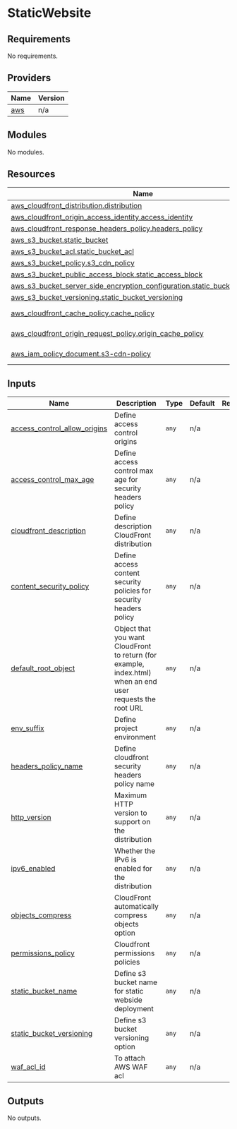 # StaticWebsite

<!-- BEGINNING OF PRE-COMMIT-TERRAFORM DOCS HOOK -->
## Requirements

No requirements.

## Providers

| Name | Version |
|------|---------|
| <a name="provider_aws"></a> [aws](#provider\_aws) | n/a |

## Modules

No modules.

## Resources

| Name | Type |
|------|------|
| [aws_cloudfront_distribution.distribution](https://registry.terraform.io/providers/hashicorp/aws/latest/docs/resources/cloudfront_distribution) | resource |
| [aws_cloudfront_origin_access_identity.access_identity](https://registry.terraform.io/providers/hashicorp/aws/latest/docs/resources/cloudfront_origin_access_identity) | resource |
| [aws_cloudfront_response_headers_policy.headers_policy](https://registry.terraform.io/providers/hashicorp/aws/latest/docs/resources/cloudfront_response_headers_policy) | resource |
| [aws_s3_bucket.static_bucket](https://registry.terraform.io/providers/hashicorp/aws/latest/docs/resources/s3_bucket) | resource |
| [aws_s3_bucket_acl.static_bucket_acl](https://registry.terraform.io/providers/hashicorp/aws/latest/docs/resources/s3_bucket_acl) | resource |
| [aws_s3_bucket_policy.s3_cdn_policy](https://registry.terraform.io/providers/hashicorp/aws/latest/docs/resources/s3_bucket_policy) | resource |
| [aws_s3_bucket_public_access_block.static_access_block](https://registry.terraform.io/providers/hashicorp/aws/latest/docs/resources/s3_bucket_public_access_block) | resource |
| [aws_s3_bucket_server_side_encryption_configuration.static_bucket_encryption](https://registry.terraform.io/providers/hashicorp/aws/latest/docs/resources/s3_bucket_server_side_encryption_configuration) | resource |
| [aws_s3_bucket_versioning.static_bucket_versioning](https://registry.terraform.io/providers/hashicorp/aws/latest/docs/resources/s3_bucket_versioning) | resource |
| [aws_cloudfront_cache_policy.cache_policy](https://registry.terraform.io/providers/hashicorp/aws/latest/docs/data-sources/cloudfront_cache_policy) | data source |
| [aws_cloudfront_origin_request_policy.origin_cache_policy](https://registry.terraform.io/providers/hashicorp/aws/latest/docs/data-sources/cloudfront_origin_request_policy) | data source |
| [aws_iam_policy_document.s3-cdn-policy](https://registry.terraform.io/providers/hashicorp/aws/latest/docs/data-sources/iam_policy_document) | data source |

## Inputs

| Name | Description | Type | Default | Required |
|------|-------------|------|---------|:--------:|
| <a name="input_access_control_allow_origins"></a> [access\_control\_allow\_origins](#input\_access\_control\_allow\_origins) | Define access control origins | `any` | n/a | yes |
| <a name="input_access_control_max_age"></a> [access\_control\_max\_age](#input\_access\_control\_max\_age) | Define access control max age for security headers policy | `any` | n/a | yes |
| <a name="input_cloudfront_description"></a> [cloudfront\_description](#input\_cloudfront\_description) | Define description CloudFront distribution | `any` | n/a | yes |
| <a name="input_content_security_policy"></a> [content\_security\_policy](#input\_content\_security\_policy) | Define access content security policies for security headers policy | `any` | n/a | yes |
| <a name="input_default_root_object"></a> [default\_root\_object](#input\_default\_root\_object) | Object that you want CloudFront to return (for example, index.html) when an end user requests the root URL | `any` | n/a | yes |
| <a name="input_env_suffix"></a> [env\_suffix](#input\_env\_suffix) | Define project environment | `any` | n/a | yes |
| <a name="input_headers_policy_name"></a> [headers\_policy\_name](#input\_headers\_policy\_name) | Define cloudfront security headers policy name | `any` | n/a | yes |
| <a name="input_http_version"></a> [http\_version](#input\_http\_version) | Maximum HTTP version to support on the distribution | `any` | n/a | yes |
| <a name="input_ipv6_enabled"></a> [ipv6\_enabled](#input\_ipv6\_enabled) | Whether the IPv6 is enabled for the distribution | `any` | n/a | yes |
| <a name="input_objects_compress"></a> [objects\_compress](#input\_objects\_compress) | CloudFront automatically compress objects option | `any` | n/a | yes |
| <a name="input_permissions_policy"></a> [permissions\_policy](#input\_permissions\_policy) | Cloudfront permissions policies | `any` | n/a | yes |
| <a name="input_static_bucket_name"></a> [static\_bucket\_name](#input\_static\_bucket\_name) | Define s3 bucket name for static webside deployment | `any` | n/a | yes |
| <a name="input_static_bucket_versioning"></a> [static\_bucket\_versioning](#input\_static\_bucket\_versioning) | Define s3 bucket versioning option | `any` | n/a | yes |
| <a name="input_waf_acl_id"></a> [waf\_acl\_id](#input\_waf\_acl\_id) | To attach AWS WAF acl | `any` | n/a | yes |

## Outputs

No outputs.
<!-- END OF PRE-COMMIT-TERRAFORM DOCS HOOK -->
